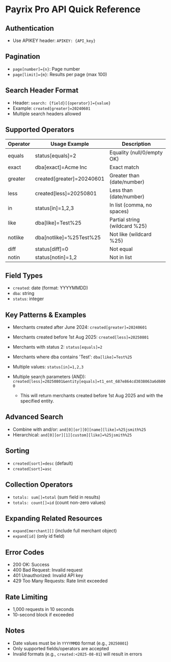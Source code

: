 
# Payrix Pro API Quick Reference

## Authentication
- Use APIKEY header: `APIKEY: {API_key}`

## Pagination
- `page[number]={n}`: Page number
- `page[limit]={m}`: Results per page (max 100)

## Search Header Format
- Header: `search: {field}[{operator}]={value}`
- Example: `created[greater]=20240601`
- Multiple search headers allowed

## Supported Operators
| Operator   | Usage Example                | Description                  |
|-----------|------------------------------|------------------------------|
| equals    | status[equals]=2             | Equality (null/0/empty OK)   |
| exact     | dba[exact]=Acme Inc          | Exact match                  |
| greater   | created[greater]=20240601    | Greater than (date/number)   |
| less      | created[less]=20250801       | Less than (date/number)      |
| in        | status[in]=1,2,3             | In list (comma, no spaces)   |
| like      | dba[like]=Test%25            | Partial string (wildcard %25)|
| notlike   | dba[notlike]=%25Test%25      | Not like (wildcard %25)      |
| diff      | status[diff]=0               | Not equal                    |
| notin     | status[notin]=1,2            | Not in list                  |

## Field Types
- `created`: date (format: YYYYMMDD)
- `dba`: string
- `status`: integer


## Key Patterns & Examples
- Merchants created after June 2024: `created[greater]=20240601`
- Merchants created before 1st Aug 2025: `created[less]=20250801`
- Merchants with status 2: `status[equals]=2`
- Merchants where dba contains 'Test': `dba[like]=Test%25`
- Multiple values: `status[in]=1,2,3`
- Multiple search parameters (AND): `created[less]=20250801&entity[equals]=t1_ent_687e864cd3038063a6d6000`

  - This will return merchants created before 1st Aug 2025 and with the specified entity.

## Advanced Search
- Combine with and/or: `and[0][or][0][name][like]=%25jsmith%25`
- Hierarchical: `and[0][or][1][custom][like]=%25jsmith%25`

## Sorting
- `created[sort]=desc` (default)
- `created[sort]=asc`

## Collection Operators
- `totals: sum[]=total` (sum field in results)
- `totals: count[]=id` (count non-zero values)

## Expanding Related Resources
- `expand[merchant][]` (include full merchant object)
- `expand[id]` (only id field)

## Error Codes
- 200 OK: Success
- 400 Bad Request: Invalid request
- 401 Unauthorized: Invalid API key
- 429 Too Many Requests: Rate limit exceeded

## Rate Limiting
- 1,000 requests in 10 seconds
- 10-second block if exceeded

## Notes
- Date values must be in `YYYYMMDD` format (e.g., `20250801`)
- Only supported fields/operators are accepted
- Invalid formats (e.g., `created:<2025-08-01`) will result in errors
